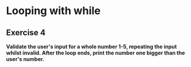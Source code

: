 # Looping with while
## Exercise 4

**Validate the user's input for a whole number 1-5, repeating the input whilst invalid. After the loop ends, print the number one bigger than the user's number.**